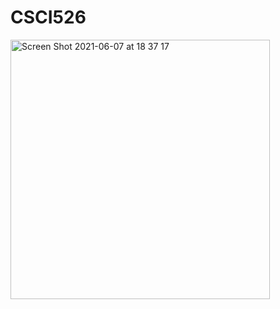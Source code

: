 
# CSCI526

<img width="415" alt="Screen Shot 2021-06-07 at 18 37 17" src="https://user-images.githubusercontent.com/60083841/121116952-35838680-c7cc-11eb-99ac-d27c8fe1e36f.png">


